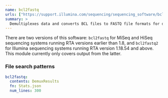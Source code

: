 ```yaml
---
name: bcl2fastq
urls: ["https://support.illumina.com/sequencing/sequencing_software/bcl2fastq-conversion-software.html"]
summary: >
  Demultiplexes data and converts BCL files to FASTQ file formats for downstream analysis
---
```


<!--
~~~~~ DO NOT EDIT ~~~~~
This file is autogenerated from the MultiQC module python docstring.
Do not edit the markdown, it will be overwritten.

File path for the source of this content: test-data/data/modules/bcl2fastq/bcl2fastq.py
~~~~~~~~~~~~~~~~~~~~~~~
-->

There are two versions of this software: `bcl2fastq` for MiSeq and HiSeq
sequencing systems running RTA versions earlier than 1.8, and `bcl2fastq2` for
Illumina sequencing systems running RTA version 1.18.54 and above. This module
currently only covers output from the latter.

### File search patterns

```yaml
bcl2fastq:
  contents: DemuxResults
  fn: Stats.json
  num_lines: 300
```
